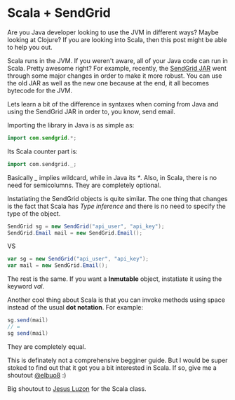 # Scala + SendGrid

Are you Java developer looking to use the JVM in different ways? Maybe looking at Clojure? If you are
looking into Scala, then this post might be able to help you out.

Scala runs in the JVM. If you weren't aware, all of your Java code can run in Scala. Pretty awesome right?
For example, recently, the [SendGrid JAR](https://github.com/sendgrid/sendgrid-java) went through some major changes in order to make it more robust. You
can use the old JAR as well as the new one because at the end, it all becomes bytecode for the JVM.

Lets learn a bit of the difference in syntaxes when coming from Java and using the SendGrid JAR in order to, you know, send email.

Importing the library in Java is as simple as:

```java
import com.sendgrid.*;
```

Its Scala counter part is:

```scala
import com.sendgrid._;
```

Basically *_* implies wildcard, while in Java its _*_. Also, in Scala, there is no need for semicolumns. They are completely optional.

Instatiating the SendGrid objects is quite similar. The one thing that changes is the fact that Scala has *Type inference* and there is no need to specify the type of the object.

```java
SendGrid sg = new SendGrid("api_user", "api_key");
SendGrid.Email mail = new SendGrid.Email();
```

VS

```scala
var sg = new SendGrid("api_user", "api_key");
var mail = new SendGrid.Email();
```

The rest is the same. If you want a **Inmutable** object, instatiate it using the keyword *val*.

Another cool thing about Scala is that you can invoke methods using space instead of the usual **dot notation**. For example:

```scala
sg.send(mail)
// =
sg send(mail)
```

They are completely equal.

This is definately not a comprehensive begginer guide. But I would be super stoked to find out that
it got you a bit interested in Scala. If so, give me a shoutout [@elbuo8](https://twitter.com/elbuo8) :)

Big shoutout to [Jesus Luzon](https://github.com/jluzonpr) for the Scala class.
